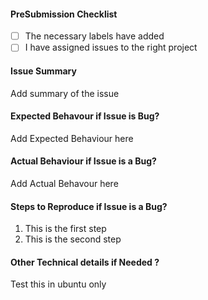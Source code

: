 #### PreSubmission Checklist

- [ ] The necessary labels have added
- [ ] I have assigned issues to the right project

#### Issue Summary

Add summary of the issue

#### Expected Behavour if Issue is Bug?

Add Expected Behaviour here

#### Actual Behaviour if Issue is a Bug?

Add Actual Behavour here

#### Steps to Reproduce if Issue is a Bug?

1. This is the first step
2. This is the second step

#### Other Technical details if Needed ?

Test this in ubuntu only
